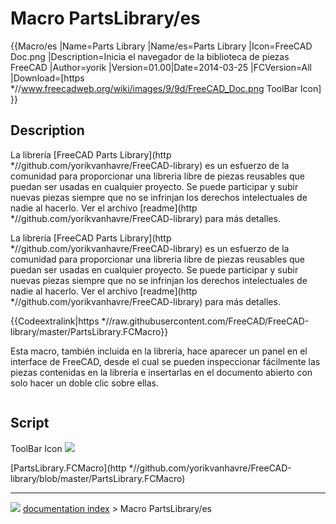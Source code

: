 # Macro PartsLibrary/es
{{Macro/es
|Name=Parts Library
|Name/es=Parts Library
|Icon=FreeCAD Doc.png
|Description=Inicia el navegador de la biblioteca de piezas FreeCAD
|Author=yorik
|Version=01.00|Date=2014-03-25
|FCVersion=All
|Download=[https   *//www.freecadweb.org/wiki/images/9/9d/FreeCAD_Doc.png ToolBar Icon]
}}

## Description

La librería [FreeCAD Parts Library](http   *//github.com/yorikvanhavre/FreeCAD-library) es un esfuerzo de la comunidad para proporcionar una libreria libre de piezas reusables que puedan ser usadas en cualquier proyecto. Se puede participar y subir nuevas piezas siempre que no se infrinjan los derechos intelectuales de nadie al hacerlo. Ver el archivo [readme](http   *//github.com/yorikvanhavre/FreeCAD-library) para más detalles.

La librería [FreeCAD Parts Library](http   *//github.com/yorikvanhavre/FreeCAD-library) es un esfuerzo de la comunidad para proporcionar una libreria libre de piezas reusables que puedan ser usadas en cualquier proyecto. Se puede participar y subir nuevas piezas siempre que no se infrinjan los derechos intelectuales de nadie al hacerlo. Ver el archivo [readme](http   *//github.com/yorikvanhavre/FreeCAD-library) para más detalles.


{{Codeextralink|https   *//raw.githubusercontent.com/FreeCAD/FreeCAD-library/master/PartsLibrary.FCMacro}}

Esta macro, también incluida en la librería, hace aparecer un panel en el interface de FreeCAD, desde el cual se pueden inspeccionar fácilmente las piezas contenidas en la librería e insertarlas en el documento abierto con solo hacer un doble clic sobre ellas.

<img alt="" src=images/Freecad-parts-library.jpg  style="width   *760px;">

## Script

ToolBar Icon ![](images/FreeCAD_Doc.png )

[PartsLibrary.FCMacro](http   *//github.com/yorikvanhavre/FreeCAD-library/blob/master/PartsLibrary.FCMacro)



---
![](images/Right_arrow.png) [documentation index](../README.md) > Macro PartsLibrary/es
